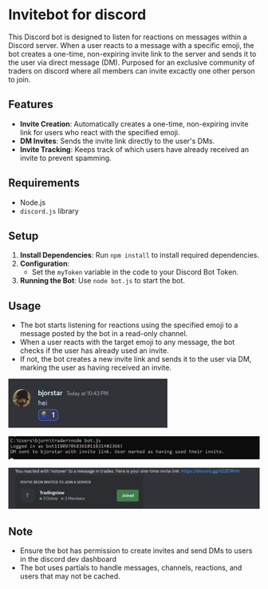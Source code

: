 # Invitebot for discord

This Discord bot is designed to listen for reactions on messages within a Discord server. When a user reacts to a message with a specific emoji, the bot creates a one-time, non-expiring invite link to the server and sends it to the user via direct message (DM). Purposed for an exclusive community of traders on discord where all members can invite excactly one other person to join.

## Features

- **Invite Creation**: Automatically creates a one-time, non-expiring invite link for users who react with the specified emoji.
- **DM Invites**: Sends the invite link directly to the user's DMs.
- **Invite Tracking**: Keeps track of which users have already received an invite to prevent spamming.

## Requirements

- Node.js
- `discord.js` library

## Setup

1. **Install Dependencies**: Run `npm install` to install required dependencies.
2. **Configuration**:
   - Set the `myToken` variable in the code to your Discord Bot Token.
3. **Running the Bot**: Use `node bot.js` to start the bot.

## Usage

- The bot starts listening for reactions using the specified emoji to a message posted by the bot in a read-only channel. 
- When a user reacts with the target emoji to any message, the bot checks if the user has already used an invite.
- If not, the bot creates a new invite link and sends it to the user via DM, marking the user as having received an invite.

![Reaction](./reaction.png "Terminal")

![Invite](./invite.png "Terminal")

![Message](./message.png "Terminal")

## Note

- Ensure the bot has permission to create invites and send DMs to users in the discord dev dashboard
- The bot uses partials to handle messages, channels, reactions, and users that may not be cached.

